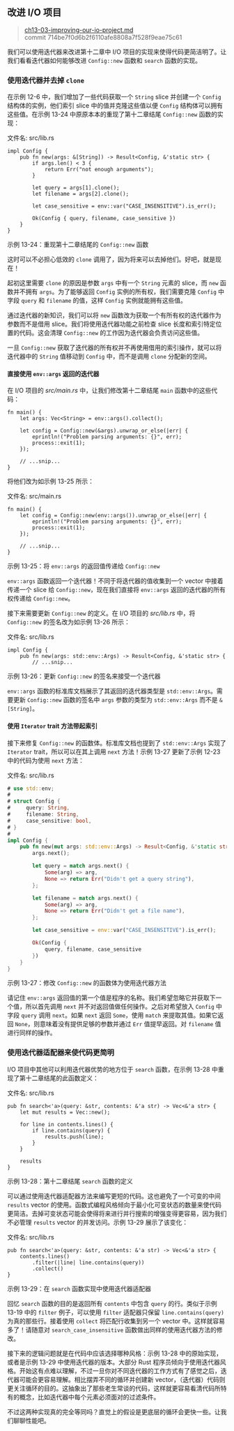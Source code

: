 ## 改进 I/O 项目

> [ch13-03-improving-our-io-project.md](https://github.com/rust-lang/book/blob/master/second-edition/src/ch13-03-improving-our-io-project.md)
> <br>
> commit 714be7f0d6b2f6110afe8808a7f528f9eae75c61

我们可以使用迭代器来改进第十二章中 I/O 项目的实现来使得代码更简洁明了。让我们看看迭代器如何能够改进 `Config::new` 函数和 `search` 函数的实现。

### 使用迭代器并去掉 `clone`

在示例 12-6 中，我们增加了一些代码获取一个 `String` slice 并创建一个 `Config` 结构体的实例，他们索引 slice 中的值并克隆这些值以便 `Config` 结构体可以拥有这些值。在示例 13-24 中原原本本的重现了第十二章结尾 `Config::new` 函数的实现：

<span class="filename">文件名: src/lib.rs</span>

```rust,ignore
impl Config {
    pub fn new(args: &[String]) -> Result<Config, &'static str> {
        if args.len() < 3 {
            return Err("not enough arguments");
        }

        let query = args[1].clone();
        let filename = args[2].clone();

        let case_sensitive = env::var("CASE_INSENSITIVE").is_err();

        Ok(Config { query, filename, case_sensitive })
    }
}
```

<span class="caption">示例 13-24：重现第十二章结尾的 `Config::new` 函数</span>

这时可以不必担心低效的 `clone` 调用了，因为将来可以去掉他们。好吧，就是现在！

起初这里需要 `clone` 的原因是参数 `args` 中有一个 `String` 元素的 slice，而 `new` 函数并不拥有 `args`。为了能够返回 `Config` 实例的所有权，我们需要克隆 `Config` 中字段 `query` 和 `filename` 的值，这样 `Config` 实例就能拥有这些值。

通过迭代器的新知识，我们可以将 `new` 函数改为获取一个有所有权的迭代器作为参数而不是借用 slice。我们将使用迭代器功能之前检查 slice 长度和索引特定位置的代码。这会清理 `Config::new` 的工作因为迭代器会负责访问这些值。

一旦 `Config::new` 获取了迭代器的所有权并不再使用借用的索引操作，就可以将迭代器中的 `String` 值移动到 `Config` 中，而不是调用 `clone` 分配新的空间。

#### 直接使用 `env::args` 返回的迭代器

在 I/O 项目的 *src/main.rs* 中，让我们修改第十二章结尾 `main` 函数中的这些代码：

```rust,ignore
fn main() {
    let args: Vec<String> = env::args().collect();

    let config = Config::new(&args).unwrap_or_else(|err| {
        eprintln!("Problem parsing arguments: {}", err);
        process::exit(1);
    });

    // ...snip...
}
```

将他们改为如示例 13-25 所示：

<span class="filename">文件名: src/main.rs</span>

```rust,ignore
fn main() {
    let config = Config::new(env::args()).unwrap_or_else(|err| {
        eprintln!("Problem parsing arguments: {}", err);
        process::exit(1);
    });

    // ...snip...
}
```

<span class="caption">示例 13-25：将 `env::args` 的返回值传递给 `Config::new`</span>

`env::args` 函数返回一个迭代器！不同于将迭代器的值收集到一个 vector 中接着传递一个 slice 给 `Config::new`，现在我们直接将 `env::args` 返回的迭代器的所有权传递给 `Config::new`。

接下来需要更新 `Config::new` 的定义。在 I/O 项目的 *src/lib.rs* 中，将 `Config::new` 的签名改为如示例 13-26 所示：

<span class="filename">文件名: src/lib.rs</span>

```rust,ignore
impl Config {
    pub fn new(args: std::env::Args) -> Result<Config, &'static str> {
        // ...snip...
```

<span class="caption">示例 13-26：更新 `Config::new` 的签名来接受一个迭代器</span>

`env::args` 函数的标准库文档展示了其返回的迭代器类型是 `std::env::Args`。需要更新 `Config::new` 函数的签名中 `args` 参数的类型为 `std::env::Args` 而不是 `&[String]`。

#### 使用 `Iterator` trait 方法带起索引

接下来修复 `Config::new` 的函数体。标准库文档也提到了 `std::env::Args` 实现了 `Iterator` trait，所以可以在其上调用 `next` 方法！示例 13-27 更新了示例 12-23 中的代码为使用 `next` 方法：

<span class="filename">文件名: src/lib.rs</span>

```rust
# use std::env;
#
# struct Config {
#     query: String,
#     filename: String,
#     case_sensitive: bool,
# }
#
impl Config {
    pub fn new(mut args: std::env::Args) -> Result<Config, &'static str> {
    	args.next();

        let query = match args.next() {
            Some(arg) => arg,
            None => return Err("Didn't get a query string"),
        };

        let filename = match args.next() {
            Some(arg) => arg,
            None => return Err("Didn't get a file name"),
        };

        let case_sensitive = env::var("CASE_INSENSITIVE").is_err();

        Ok(Config {
            query, filename, case_sensitive
        })
    }
}
```

<span class="caption">示例 13-27：修改 `Config::new` 的函数体为使用迭代器方法</span>

请记住 `env::args` 返回值的第一个值是程序的名称。我们希望忽略它并获取下一个值，所以首先调用 `next` 并不对返回值做任何操作。之后对希望放入 `Config` 中字段 `query` 调用 `next`。如果 `next` 返回 `Some`，使用 `match` 来提取其值。如果它返回 `None`，则意味着没有提供足够的参数并通过 `Err` 值提早返回。对 `filename` 值进行同样的操作。

### 使用迭代器适配器来使代码更简明

I/O 项目中其他可以利用迭代器优势的地方位于 `search` 函数，在示例 13-28 中重现了第十二章结尾的此函数定义：

<span class="filename">文件名: src/lib.rs</span>

```rust,ignore
pub fn search<'a>(query: &str, contents: &'a str) -> Vec<&'a str> {
    let mut results = Vec::new();

    for line in contents.lines() {
        if line.contains(query) {
            results.push(line);
        }
    }

    results
}
```

<span class="caption">示例 13-28：第十二章结尾 `search` 函数的定义</span>

可以通过使用迭代器适配器方法来编写更短的代码。这也避免了一个可变的中间 `results` vector 的使用。函数式编程风格倾向于最小化可变状态的数量来使代码更简洁。去掉可变状态可能会使得将来进行并行搜索的增强变得更容易，因为我们不必管理 `results` vector 的并发访问。示例 13-29 展示了该变化：

<span class="filename">文件名: src/lib.rs</span>

```rust,ignore
pub fn search<'a>(query: &str, contents: &'a str) -> Vec<&'a str> {
    contents.lines()
        .filter(|line| line.contains(query))
        .collect()
}
```

<span class="caption">示例 13-29：在 `search` 函数实现中使用迭代器适配器</span>

回忆 `search` 函数的目的是返回所有 `contents` 中包含 `query` 的行。类似于示例 13-19 中的 `filter` 例子，可以使用 `filter` 适配器只保留 `line.contains(query)` 为真的那些行。接着使用 `collect` 将匹配行收集到另一个 vector 中。这样就容易多了！请随意对 `search_case_insensitive` 函数做出同样的使用迭代器方法的修改。

接下来的逻辑问题就是在代码中应该选择哪种风格：示例 13-28 中的原始实现，或者是示例 13-29 中使用迭代器的版本。大部分 Rust 程序员倾向于使用迭代器风格。开始这有点难以理解，不过一旦你对不同迭代器的工作方式有了感觉之后，迭代器可能会更容易理解。相比摆弄不同的循环并创建新 vector，（迭代器）代码则更关注循环的目的。这抽象出了那些老生常谈的代码，这样就更容易看清代码所特有的概念，比如迭代器中每个元素必须面对的过滤条件。

不过这两种实现真的完全等同吗？直觉上的假设是更底层的循环会更快一些。让我们聊聊性能吧。
